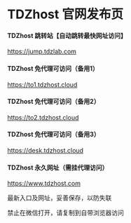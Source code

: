 # TDZhost 官网发布页

#### TDZhost 跳转站【自动跳转最快网址访问】
https://jump.tdzlab.com
#### TDZhost 免代理可访问（备用1）
https://to1.tdzhost.cloud
#### TDZhost 免代理可访问（备用2）
https://to2.tdzhost.cloud
#### TDZhost 免代理可访问（备用3）
https://desk.tdzhost.cloud
#### TDZhost 永久网址（需挂代理访问）
https://www.tdzhost.com

最新入口及网址，妥善保存，以防失联

禁止在微信打开，请复制到自带浏览器访问
